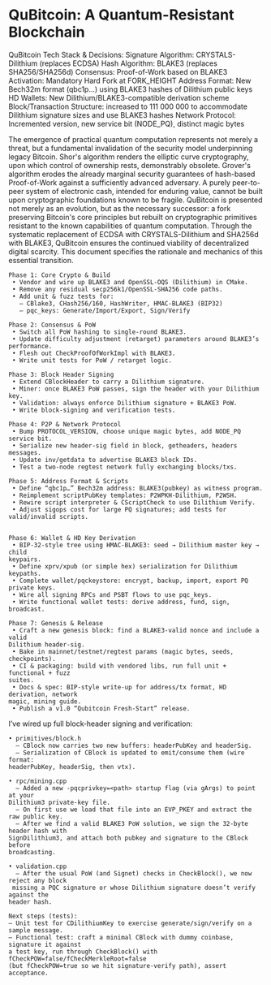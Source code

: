 # QuBitcoin: A Quantum-Resistant Blockchain

QuBitcoin Tech Stack & Decisions:
Signature Algorithm: CRYSTALS-Dilithium (replaces ECDSA)
Hash Algorithm: BLAKE3 (replaces SHA256/SHA256d)
Consensus: Proof-of-Work based on BLAKE3
Activation: Mandatory Hard Fork at FORK_HEIGHT
Address Format: New Bech32m format (qbc1p...) using BLAKE3 hashes of Dilithium public keys
HD Wallets: New Dilithium/BLAKE3-compatible derivation scheme
Block/Transaction Structure: increased to 111 000 000 to accommodate Dilithium signature sizes and use BLAKE3 hashes
Network Protocol: Incremented version, new service bit (NODE_PQ), distinct magic bytes

 The emergence of practical quantum computation represents not merely a threat, but a fundamental invalidation of the security model underpinning legacy Bitcoin. Shor's algorithm renders the elliptic curve cryptography, upon which control of ownership rests, demonstrably obsolete. Grover's algorithm erodes the already marginal security guarantees of hash-based Proof-of-Work against a sufficiently advanced adversary. A purely peer-to-peer system of electronic cash, intended for enduring value, cannot be built upon cryptographic foundations known to be fragile. QuBitcoin is presented not merely as an evolution, but as the necessary successor: a fork preserving Bitcoin's core principles but rebuilt on cryptographic primitives resistant to the known capabilities of quantum computation. Through the systematic replacement of ECDSA with CRYSTALS-Dilithium and SHA256d with BLAKE3, QuBitcoin ensures the continued viability of decentralized digital scarcity. This document specifies the rationale and mechanics of this essential transition.



    Phase 1: Core Crypto & Build
     • Vendor and wire up BLAKE3 and OpenSSL-OQS (Dilithium) in CMake.
     • Remove any residual secp256k1/OpenSSL-SHA256 code paths.
     • Add unit & fuzz tests for:
       – CBlake3, CHash256/160, HashWriter, HMAC-BLAKE3 (BIP32)
       – pqc_keys: Generate/Import/Export, Sign/Verify

    Phase 2: Consensus & PoW
     • Switch all PoW hashing to single-round BLAKE3.
     • Update difficulty adjustment (retarget) parameters around BLAKE3’s performance.
     • Flesh out CheckProofOfWorkImpl with BLAKE3.
     • Write unit tests for PoW / retarget logic.

    Phase 3: Block Header Signing
     • Extend CBlockHeader to carry a Dilithium signature.
     • Miner: once BLAKE3 PoW passes, sign the header with your Dilithium key.
     • Validation: always enforce Dilithium signature + BLAKE3 PoW.
     • Write block-signing and verification tests.

    Phase 4: P2P & Network Protocol
     • Bump PROTOCOL_VERSION, choose unique magic bytes, add NODE_PQ service bit.
     • Serialize new header‐sig field in block, getheaders, headers messages.
     • Update inv/getdata to advertise BLAKE3 block IDs.
     • Test a two-node regtest network fully exchanging blocks/txs.

    Phase 5: Address Format & Scripts
     • Define “qbc1p…” Bech32m address: BLAKE3(pubkey) as witness program.
     • Reimplement scriptPubKey templates: P2WPKH-Dilithium, P2WSH.
     • Rewire script interpreter & CScriptCheck to use Dilithium Verify.
     • Adjust sigops cost for large PQ signatures; add tests for valid/invalid scripts.


    Phase 6: Wallet & HD Key Derivation
     • BIP-32-style tree using HMAC-BLAKE3: seed → Dilithium master key → child
    keypairs.
     • Define xprv/xpub (or simple hex) serialization for Dilithium keypaths.
     • Complete wallet/pqckeystore: encrypt, backup, import, export PQ private keys.
     • Wire all signing RPCs and PSBT flows to use pqc_keys.
     • Write functional wallet tests: derive address, fund, sign, broadcast.

    Phase 7: Genesis & Release
     • Craft a new genesis block: find a BLAKE3-valid nonce and include a valid
    Dilithium header-sig.
     • Bake in mainnet/testnet/regtest params (magic bytes, seeds, checkpoints).
     • CI & packaging: build with vendored libs, run full unit + functional + fuzz
    suites.
     • Docs & spec: BIP-style write-up for address/tx format, HD derivation, network
    magic, mining guide.
     • Publish a v1.0 “Qubitcoin Fresh-Start” release.

  I’ve wired up full block‐header signing and verification:

    • primitives/block.h
      – CBlock now carries two new buffers: headerPubKey and headerSig.
      – Serialization of CBlock is updated to emit/consume them (wire format:
    headerPubKey, headerSig, then vtx).

    • rpc/mining.cpp
      – Added a new -pqcprivkey=<path> startup flag (via gArgs) to point at your
    Dilithium3 private‐key file.
      – On first use we load that file into an EVP_PKEY and extract the raw public key.
      – After we find a valid BLAKE3 PoW solution, we sign the 32‐byte header hash with
    SignDilithium3, and attach both pubkey and signature to the CBlock before
    broadcasting.

    • validation.cpp
      – After the usual PoW (and Signet) checks in CheckBlock(), we now reject any block
     missing a PQC signature or whose Dilithium signature doesn’t verify against the
    header hash.

    Next steps (tests):
    – Unit test for CDilithiumKey to exercise generate/sign/verify on a sample message.
    – Functional test: craft a minimal CBlock with dummy coinbase, signature it against
    a test key, run through CheckBlock() with fCheckPOW=false/fCheckMerkleRoot=false
    (but fCheckPOW=true so we hit signature‐verify path), assert acceptance.

